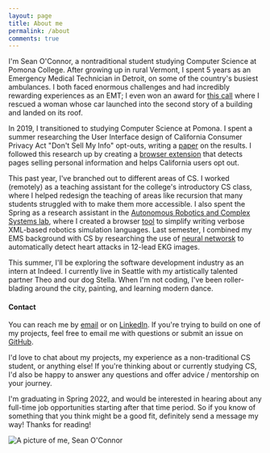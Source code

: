 ```yaml
---
layout: page
title: About me
permalink: /about
comments: true
---
```


<div class="row justify-content-between">
<div class="col-md-8 pr-5">
<p>I'm Sean O'Connor, a nontraditional student studying Computer Science at Pomona College.  After growing up in rural Vermont, I spent 5 years as an Emergency Medical Technician in Detroit, on some of the country's busiest ambulances.  I both faced enormous challenges and had incredibly rewarding experiences as an EMT; I even won an award for <a target="_blank" href="https://www.clickondetroit.com/news/2017/08/18/man-partially-ejected-through-sunroof-killed-in-rollover-crash-on-fenkell-ave-in-detroit/">this call</a> where I rescued a woman whose car launched into the second story of a building and landed on its roof.</p>

<p>In 2019, I transitioned to studying Computer Science at Pomona.  I spent a summer researching the User Interface design of California Consumer Privacy Act "Don't Sell My Info" opt-outs, writing a <a target="_blank" href="https://arxiv.org/abs/2009.07884">paper</a> on the results.  I followed this research up by creating a <a target="_blank" href="https://github.com/oapostrophe/Who-sSellingMyInfo-">browser extension</a> that detects pages selling personal information and helps California users opt out.</p>

<p>This past year, I've branched out to different areas of CS.  I worked (remotely) as a teaching assistant for the college's introductory CS class, where I helped redesign the teaching of areas like recursion that many students struggled with to make them more accessible.  I also spent the Spring as a research assistant in the <a target="_blank" href="https://cs.pomona.edu/~ajc/arcslab/">Autonomous Robotics and Complex Systems lab</a>, where I created a browser <a target="_blank" href="https://github.com/oapostrophe/arms2">tool</a> to simplify writing verbose XML-based robotics simulation languages.  Last semester, I combined my EMS background with CS by researching the use of <a target="_blank" href="https://github.com/oapostrophe/HeartNet">neural networsk</a> to automatically detect heart attacks in 12-lead EKG images.</p>

<p>This summer, I'll be exploring the software development industry as an intern at Indeed.  I currently live in Seattle with my artistically talented partner Theo and our dog Stella.  When I'm not coding, I've been roller-blading around the city, painting, and learning modern dance.</p>

<h4> Contact </h4>

<p>You can reach me by <a target="_blank" href="mailto:swow2015@mymail.pomona.edu">email</a> or on <a target="_blank" href="https://www.linkedin.com/in/oapostrophe/">LinkedIn</a>.  If you're trying to build on one of my projects, feel free to email me with questions or submit an issue on <a target="_blank" href="https://github.com/">GitHub</a>.

<p>I'd love to chat about my projects, my experience as a non-traditional CS student, or anything else!  If you're thinking about or currently studying CS, I'd also be happy to answer any questions and offer advice / mentorship on your journey.</p>

I'm graduating in Spring 2022, and would be interested in hearing about any full-time job opportunities starting after that time period.  So if you know of something that you think might be a good fit, definitely send a message my way!  Thanks for reading!</p>

<p class="mb-5"><img class="shadow-lg" src="{{site.baseurl}}/assets/images/profile_pic.jpg" alt="A picture of me, Sean O'Connor" /></p>
</div>
</div>
